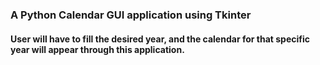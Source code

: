 ### A Python Calendar GUI application using Tkinter

#### User will have to fill the desired year, and the calendar for that specific year will appear through this application.
